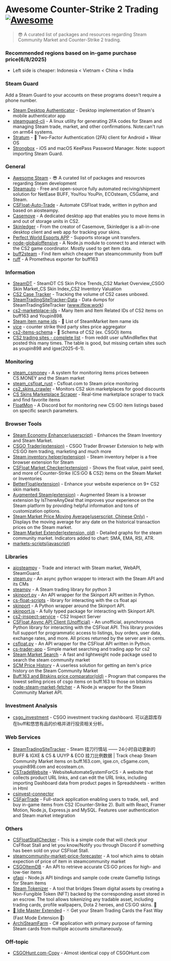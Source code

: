 # Awesome Counter-Strike 2 Trading [![Awesome](https://cdn.rawgit.com/sindresorhus/awesome/d7305f38d29fed78fa85652e3a63e154dd8e8829/media/badge.svg)](https://github.com/sindresorhus/awesome)
> 😎 A curated list of packages and resources regarding Steam Community Market and Counter-Strike 2 trading.
### Recommended regions based on in-game purchase price(6/8/2025)

- Left side is cheaper: Indonesia < Vietnam < China < India

### Steam Guard

Add a Steam Guard to your accounts on these programs doesn't require a phone number.

- [Steam Desktop Authenticator](https://github.com/Jessecar96/SteamDesktopAuthenticator) - Desktop implementation of Steam's mobile authenticator app
- [steamguard-cli](https://github.com/dyc3/steamguard-cli) - A linux utility for generating 2FA codes for Steam and managing Steam trade, market, and other confirmations. Note:can't run on arm64 systems.
- [Stratum](https://github.com/stratumauth/app) - 📱 Two-Factor Authentication (2FA) client for Android + Wear OS
- [Strongbox](https://strongboxsafe.com/) - iOS and macOS KeePass Password Manager. Note: support importing Steam Guard.

### General

- [Awesome Steam](https://github.com/scholtzm/awesome-steam) - 😎 A curated list of packages and resources regarding Steam development
- [Steamauto](https://github.com/Steamauto/Steamauto) - Free and open-source fully automated reciving/shipment solution for NetEase BUFF, YouYou YouPin, ECOsteam, C5Game, and Steam.
- [CSFloat-Auto-Trade](https://github.com/gradinazz/CSFloat-Auto-Trade) - Automate CSFloat trade, written in python and based on aiosteampy.
- [Casemove](https://github.com/nombersDev/casemove) - A dedicated desktop app that enables you to move items in and out of storage units in CS2.
- [Skinledger](https://skinledger.com/) - From the creator of Casemove, Skinledger is a all-in-one desktop client and web app for tracking your skins.
- [Perfect World Esports APP](https://app.pwesports.cn/) - Supports storage unit transfers.
- [node-globaloffensive](https://github.com/DoctorMcKay/node-globaloffensive) - A Node.js module to connect to and interact with the CS2 game coordinator. Mostly used to get item data.
- [buff2steam](https://github.com/hldh214/buff2steam) - Find item which cheaper than steamcommunity from buff
- [ruff](https://github.com/Lol3rrr/ruff) - A Prometheus exporter for buff163

### Information

- [SteamDT](https://steamdt.com/en) - SteamDT CS Skin Price Trends_CS2 Market Overview_CSGO Skin Market_CS Skin Index_CS2 Inventory Valuation
- [CS2 Case Tracker](https://csgocasetracker.com) - Tracking the volume of CS2 cases unboxed.
- [SteamTradingSiteTracker-Data](https://github.com/EricZhu-42/SteamTradingSiteTracker-Data) - Data dumps for SteamTradingSiteTracker (www.iflow.work)
- [cs2-marketplace-ids](https://github.com/ModestSerhat/cs2-marketplace-ids) - Many Item and Item Related IDs of CS2 items on buff163 and Youpin898.
- [Steam item name ids](https://github.com/somespecialone/steam-item-name-ids) - 🧾 List of SteamMarket item name ids
- [vice](https://github.com/Delioos/vice) - counter strike third party sites price aggregator
- [cs2-items-schema](https://github.com/somespecialone/cs2-items-schema) - 📖 Schema of CS2 (ex. CSGO) items
- [CS2 trading sites - complete list](https://docs.google.com/spreadsheets/d/1qrNxvPJOLIg4ZKV_fv3YzY7c95WXad_y8d99M7K4RLM/edit?usp=sharing) - from reddit user u/MindReflex that posted this many times. The table is good, but missing certain sites such as youpin898 and igxe(2025-6-1).

### Monitoring

- [steam_csmoney](https://github.com/Soniclev/steam_csmoney) - A system for monitoring items prices between CS.MONEY and the Steam market
- [steam_csfloat_rust](https://github.com/Soniclev/steam_csfloat_rust) - Csfloat.com to Steam price monitoring
- [cs2_skins_crawler](https://github.com/andr3i-f/cs2_skins_crawler) - Monitors CS2 skin marketplaces for good discounts
- [CS Skins Marketplace Scraper](https://github.com/white67/cs_skins_scraper) - Real-time marketplace scraper to track and find favorite items
- [FloatMon](https://github.com/icryo/FloatMon) - A Discord bot for monitoring new CS:GO item listings based on specific search parameters.

### Browser Tools

- [Steam Economy Enhancer(userscript)](https://github.com/Nuklon/Steam-Economy-Enhancer) - Enhances the Steam Inventory and Steam Market.
- [CSGO Trader(extension)](https://github.com/gergelyszabo94/csgo-trader-extension) - CSGO Trader Browser Extension to help with CS:GO item trading, marketing and much more
- [Steam inventory helper(extension)](https://steaminventoryhelper.com/) - Steam inventory helper is a free browser extension for Steam
- [CSFloat Market Checker(extension)](https://github.com/csfloat/extension) - Shows the float value, paint seed, and more of Counter-Strike (CS:GO & CS2) items on the Steam Market or Inventories
- [BetterFloat(extension)](https://github.com/GODrums/BetterFloat) - Enhance your website experience on 9+ CS2 skin markets
- [Augmented Steam(extension)](https://github.com/IsThereAnyDeal/AugmentedSteam) - Augmented Steam is a browser extension by IsThereAnyDeal that improves your experience on the Steam platform by providing helpful information and tons of customization options.
- [Steam Market Price Moving Average(userscript, Chinese Only)](https://greasyfork.org/en/scripts/491198-steam-%E5%B8%82%E5%9C%BA%E4%BB%B7%E6%A0%BC%E5%9D%87%E7%BA%BF) - Displays the moving average for any date on the historical transaction prices on the Steam market.
- [Steam Market Extender(extension, old)](https://github.com/AcornEyes/SteamMarketExtender) - Detailed graphs for the steam community market. Indicators added to chart: SMA, EMA, RSI, ATR.
- [markets-scripts(javascript)](https://github.com/ricardocefet2018/markets-scripts)

### Libraries

- [aiosteampy](https://github.com/somespecialone/aiosteampy) - Trade and interact with Steam market, WebAPI, SteamGuard.
- [steam.py](https://github.com/Gobot1234/steam.py) - An async python wrapper to interact with the Steam API and its CMs
- [steampy](https://github.com/bukson/steampy) - A Steam trading library for python 3
- [skinport.py](https://github.com/PaxxPatriot/skinport.py) - An API wrapper for the Skinport API written in Python.
- [cs-float-scripts](https://github.com/JA-Marshall/cs-float-scripts) - library for interacting with the cs float api
- [skinport](https://github.com/barnumbirr/skinport) - A Python wrapper around the Skinport API.
- [skinport.js](https://github.com/realBoltDev/skinport.js) - A fully typed package for interacting with Skinport API.
- [cs2-inspect-service](https://github.com/pricempire/cs2-inspect-service) - CS2 Inspect Server
- [CSFloat Async API Client (Unofficial)](https://github.com/Rushifakami/csfloat_api) - An unofficial, asynchronous Python library for interacting with the CSFloat API. This library provides full support for programmatic access to listings, buy orders, user data, exchange rates, and more. All prices returned by the server are in cents.
- [csfloat.py](https://github.com/PaxxPatriot/csfloat.py) - An API wrapper for the CSFloat API written in Python.
- [cs-trader-app](https://github.com/yagatho/cs-trader-app) - Simple market searching and trading app for cs2
- [Steam Market Search](https://github.com/DrKain/steam-market-search) - A fast and lightweight node package used to search the steam community market
- [SCM Price History](https://github.com/HilliamT/scm-price-history) - A userless solution for getting an item's price history on the Steam Community Market
- [Buff.163 and Bitskins price comparator(old)](https://github.com/Vincentelias/buff163-bitskins-price-comparator) - Program that compares the lowest selling prices of csgo items on buff.163 to those on bitskins
- [node-steam-market-fetcher](https://github.com/SnaBe/node-steam-market-fetcher) - A Node.js wrapper for the Steam Community Market API.

### Investment Analysis

- [csgo_investment](https://github.com/ShevonKuan/csgo_investment) - CSGO investment tracking dashboard. 可以追踪库存在buff和悠悠有品的价格并进行投资相关分析。

### Web Services

- [SteamTradingSiteTracker](https://github.com/EricZhu-42/SteamTradingSiteTracker) - Steam 挂刀行情站 —— 24小时自动更新的 BUFF & IGXE & C5 & UUYP & ECO 挂刀比例数据 | Track cheap Steam Community Market items on buff.163.com, igxe.cn, c5game.com, youpin898.com and ecosteam.cn.
- [CSTradeWebsite](https://github.com/PhanuphongSariten/CSTradeWebsite) - WebsiteAutomateSystemForCS - A website that collects product URL links, and can edit the URL links, including importing Dashboard data from product pages in Spreadsheets - written in Html
- [csinvest-connector](https://github.com/softwerk-org/csinvest-connector)
- [CSFairTrade](https://github.com/RaymondSWE/CS2-Marketplace) - Full-stack application enabling users to trade, sell, and buy in-game items from CS2 (Counter-Strike 2). Built with React, Framer Motion, Node.js, Express.js and MySQL. Features user authentication and Steam market integration

### Others

- [CSFloatStallChecker](https://github.com/krisgfx9/CSFloatStallChecker) - This is a simple code that will check your CsFfloat Stall and let you know/Notify you through Discord if something has been sold on your CSFloat Stall.
- [steamcommunity-market-price-forecaster](https://github.com/morganaxmu/steamcommunity-market-price-forecaster) - A tool which aims to obtain expection of price of item in steamcommunity market
- [CSGOItemDB](https://github.com/andrewda/CSGOItemDB) - An API to retrieve accurate CS:GO prices for high- and low-tier items
- [gfapi](https://github.com/gameflip/gfapi) - Node.js API bindings and sample code create Gameflip listings for Steam items
- [Steam Tokenizer](https://github.com/cairoeth/steamtokenizer) - A tool that bridges Steam digital assets by creating a Non-Fungible Token (NFT) backed by the corresponding asset stored in an escrow. The tool allows tokenizing any tradable asset, including trading cards, profile wallpapers, Dota 2 heroes, and CS:GO skins. 🌉
- [🚀 Idle Master Extended](https://github.com/JonasNilson/idle_master_extended) - 🃏 Get your Steam Trading Cards the Fast Way (Fast Mode Extension 🚀)
- [ArchiSteamFarm](https://github.com/JustArchiNET/ArchiSteamFarm) - C# application with primary purpose of farming Steam cards from multiple accounts simultaneously.

### Off-topic

- [CSGOHunt.com-Copy](https://github.com/Baterka/CSGOHunt.com-Copy) - Almost identical copy of CSGOHunt.com
